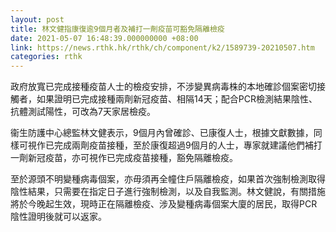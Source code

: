 ```yaml
---
layout: post
title: 林文健指康復逾9個月者及補打一劑疫苗可豁免隔離檢疫
date: 2021-05-07 16:48:39.000000000 +08:00
link: https://news.rthk.hk/rthk/ch/component/k2/1589739-20210507.htm
categories: rthk
---
```


政府放寬已完成接種疫苗人士的檢疫安排，不涉變異病毒株的本地確診個案密切接觸者，如果證明已完成接種兩劑新冠疫苗、相隔14天；配合PCR檢測結果陰性、抗體測試陽性，可改為7天家居檢疫。

衞生防護中心總監林文健表示，9個月內曾確診、已康復人士，根據文獻數據，同樣可視作已完成兩劑疫苗接種，至於康復超過9個月的人士，專家就建議他們補打一劑新冠疫苗，亦可視作已完成疫苗接種，豁免隔離檢疫。

至於源頭不明變種病毒個案，亦毋須再全幢住戶隔離檢疫，如果首次強制檢測取得陰性結果，只需要在指定日子進行強制檢測，以及自我監測。林文健說，有關措施將於今晚起生效，現時正在隔離檢疫、涉及變種病毒個案大廈的居民，取得PCR陰性證明後就可以返家。
